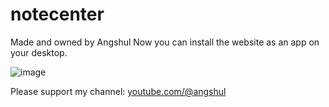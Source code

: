 # notecenter
Made and owned by Angshul
Now you can install the website as an app on your desktop.

![image](https://github.com/user-attachments/assets/42e98a3b-04f6-42ed-863d-67c0740318d8)

Please support my channel: <a href="https://www.youtube.com/@angshul">youtube.com/@angshul</a>
